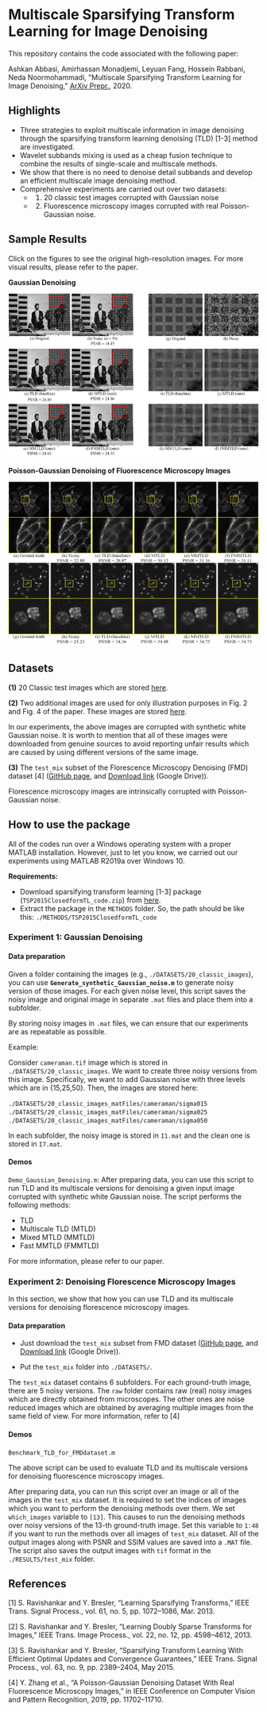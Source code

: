 # Multiscale Sparsifying Transform Learning for Image Denoising

This repository contains the code associated with the following paper:

Ashkan Abbasi, Amirhassan Monadjemi, Leyuan Fang, Hossein Rabbani, Neda Noormohammadi, "Multiscale Sparsifying Transform Learning for Image Denoising," [ArXiv Prepr.](https://arxiv.org/abs/2003.11265), 2020.



## Highlights

- Three strategies to exploit multiscale information in image denoising through the sparsifying transform learning denoising (TLD) [1-3] method are investigated.
- Wavelet subbands mixing is used as a cheap fusion technique to combine the results of single-scale and multiscale methods.
- We show that there is no need to denoise detail subbands and develop an efficient multiscale image denoising method. 
- Comprehensive experiments are carried out over two datasets:
  - 1) 20 classic test images corrupted with Gaussian noise
  - 2) Fluorescence microscopy images corrupted with real Poisson-Gaussian noise. 



## Sample Results 

Click on the figures to see the original high-resolution images. For more visual results, please refer to the paper.

**Gaussian Denoising**

<a href="./Readme_figures/Fig2-lowres.jpg"><img src="./Readme_figures/Fig2-lowres.jpg" width="521.28" height="331.2" class="center"/></a>



**Poisson-Gaussian Denoising of Fluorescence Microscopy Images**

<a href="./Readme_figures/Fig5-lowres.jpg"><img src="./Readme_figures/Fig5-lowres.jpg" width="521.28" height="331.2" class="center"/></a>



## Datasets

**(1)** 20 Classic test images which are stored [here](./DATASETS/20_classic_images).  

**(2)** Two additional images are used for only illustration purposes in Fig. 2 and Fig. 4 of the paper. These images are stored [here](./DATASETS/additional_images).

In our experiments, the above images are corrupted with synthetic white Gaussian noise. It is worth to mention that all of these images were downloaded from genuine sources to avoid reporting unfair results which are caused by using different versions of the same image.



**(3)** The `test_mix` subset of the Florescence Microscopy Denoising (FMD) dataset [4] ([GitHub page](https://github.com/yinhaoz/denoising-fluorescence), and [Download link](https://drive.google.com/drive/folders/1aygMzSDdoq63IqSk-ly8cMq0_owup8UM) (Google Drive)).

Florescence microscopy images are intrinsically corrupted with Poisson-Gaussian noise. 



## How to use the package

All of the codes run over a Windows operating system with a proper MATLAB installation. However, just  to let you know, we carried out our experiments using MATLAB R2019a over Windows 10. 

**Requirements:**

- Download sparsifying transform learning [1-3] package (`TSP2015ClosedformTL_code.zip`) from [here](http://transformlearning.csl.illinois.edu/software/).
- Extract the package in the `METHODS` folder. So, the path should be like this: `./METHODS/TSP2015ClosedformTL_code`

 

### Experiment 1: Gaussian Denoising

#### Data preparation

Given a folder containing the images (e.g., `./DATASETS/20_classic_images`), you can use **`Generate_synthetic_Gaussian_noise.m`** to generate noisy version of those images. For each given noise level, this script saves the noisy image and original image in separate `.mat` files and place them into a subfolder. 

By storing noisy images in `.mat` files, we can ensure that our experiments are as repeatable as possible. 

Example:

Consider `cameraman.tif` image which is stored in `./DATASETS/20_classic_images`. We want to create three noisy versions from this image. Specifically, we want to add Gaussian noise with three levels which are in {15,25,50}. Then, the images are stored here: 

`./DATASETS/20_classic_images_matFiles/cameraman/sigma015`
`./DATASETS/20_classic_images_matFiles/cameraman/sigma025`
`./DATASETS/20_classic_images_matFiles/cameraman/sigma050`

In each subfolder, the noisy image is stored in `I1.mat`  and the clean one is stored in `I7.mat`.

#### Demos

`Demo_Gaussian_Denoising.m`: After preparing data, you can use this script to run TLD and its multiscale versions for denoising a given input image corrupted with synthetic white Gaussian noise. The script performs the following methods:

- TLD
- Multiscale TLD (MTLD)
- Mixed MTLD (MMTLD)
- Fast MMTLD (FMMTLD)

For more information, please refer to our paper.

 

### Experiment 2: Denoising Florescence Microscopy Images

In this section, we show that how you can use TLD and its multiscale versions for denoising florescence microscopy images. 

#### Data preparation

- Just download the `test_mix` subset from FMD dataset ([GitHub page](https://github.com/yinhaoz/denoising-fluorescence), and [Download link](https://drive.google.com/drive/folders/1aygMzSDdoq63IqSk-ly8cMq0_owup8UM) (Google Drive)).

- Put the `test_mix` folder into `./DATASETS/`.

The `test_mix` dataset contains 6 subfolders. For each ground-truth image, there are 5 noisy versions. The `raw` folder contains raw (real) noisy images which are directly obtained from microscopes. The other ones are noise reduced images which are obtained by averaging multiple images from the same field of view. For more information, refer to [4]

#### Demos

`Benchmark_TLD_for_FMDdataset.m`

The above script can be used to evaluate TLD and its multiscale versions for denoising fluorescence microscopy images. 

After preparing data, you can run this script over an image or all of the images in the `test_mix` dataset. It is required to set the indices of images which you want to perform the denoising methods over them. We set `which_images` variable to `[13]`. This causes to run the denoising methods over noisy versions of the 13-th ground-truth image. Set this variable to `1:48` if you want to run the methods over all images of `test_mix` dataset. All of the output images along with PSNR and SSIM values are saved into a `.MAT` file. The script also saves the output images with `tif` format in the `./RESULTS/test_mix` folder.





## References

[1] S. Ravishankar and Y. Bresler, “Learning Sparsifying Transforms,” IEEE Trans. Signal Process., vol. 61, no. 5, pp. 1072–1086, Mar. 2013.

[2] S. Ravishankar and Y. Bresler, “Learning Doubly Sparse Transforms for Images,” IEEE Trans. Image Process., vol. 22, no. 12, pp. 4598–4612, 2013.

[3] S. Ravishankar and Y. Bresler, “Sparsifying Transform Learning With Efficient Optimal Updates and Convergence Guarantees,” IEEE Trans. Signal Process., vol. 63, no. 9, pp. 2389–2404, May 2015.

[4] Y. Zhang et al., “A Poisson-Gaussian Denoising Dataset With Real Fluorescence Microscopy Images,” in IEEE Conference on Computer Vision and Pattern Recognition, 2019, pp. 11702–11710. 